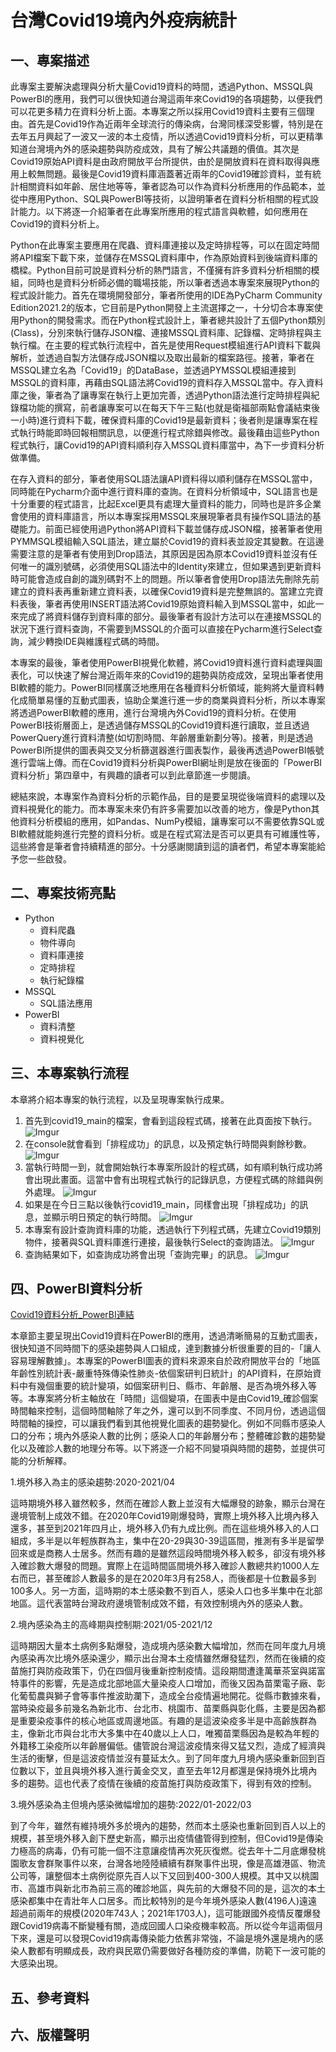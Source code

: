 # 台灣Covid19境內外疫病統計
## 一、專案描述
此專案主要解決處理與分析大量Covid19資料的時間，透過Python、MSSQL與PowerBI的應用，我們可以很快知道台灣這兩年來Covid19的各項趨勢，以便我們可以花更多精力在資料分析上面。本專案之所以採用Covid19資料主要有三個理由。首先是Covid19作為近兩年全球流行的傳染病，台灣同樣深受影響，特別是在去年五月興起了一波又一波的本土疫情，所以透過Covid19資料分析，可以更精準知道台灣境內外的感染趨勢與防疫成效，具有了解公共議題的價值。其次是Covid19原始API資料是由政府開放平台所提供，由於是開放資料在資料取得與應用上較無問題。最後是Covid19資料庫涵蓋著近兩年的Covid19確診資料，並有統計相關資料如年齡、居住地等等，筆者認為可以作為資料分析應用的作品範本，並從中應用Python、SQL與PowerBI等技術，以證明筆者在資料分析相關的程式設計能力。以下將逐一介紹筆者在此專案所應用的程式語言與軟體，如何應用在Covid19的資料分析上。

Python在此專案主要應用在爬蟲、資料庫連接以及定時排程等，可以在固定時間將API檔案下載下來，並儲存在MSSQL資料庫中，作為原始資料到後端資料庫的橋樑。Python目前可說是資料分析的熱門語言，不僅擁有許多資料分析相關的模組，同時也是資料分析師必備的職場技能，所以筆者透過本專案來展現Python的程式設計能力。首先在環境開發部分，筆者所使用的IDE為PyCharm Community Edition2021.2的版本，它目前是Python開發上主流選擇之一，十分切合本專案使用Python的開發需求。而在Python程式設計上，筆者總共設計了五個Python類別(Class)，分別來執行儲存JSON檔、連接MSSQL資料庫、記錄檔、定時排程與主執行檔。在主要的程式執行流程中，首先是使用Request模組進行API資料下載與解析，並透過自製方法儲存成JSON檔以及取出最新的檔案路徑。接著，筆者在MSSQL建立名為「Covid19」的DataBase，並透過PYMSSQL模組連接到MSSQL的資料庫，再藉由SQL語法將Covid19的資料存入MSSQL當中。存入資料庫之後，筆者為了讓專案在執行上更加完善，透過Python語法進行定時排程與紀錄檔功能的撰寫，前者讓專案可以在每天下午三點(也就是衛福部兩點會議結束後一小時)進行資料下載，確保資料庫的Covid19是最新資料；後者則是讓專案在程式執行時能即時回報相關訊息，以便進行程式除錯與修改。最後藉由這些Python程式執行，讓Covid19的API資料順利存入MSSQL資料庫當中，為下一步資料分析做準備。

在存入資料的部分，筆者使用SQL語法讓API資料得以順利儲存在MSSQL當中，同時能在Pycharm介面中進行資料庫的查詢。在資料分析領域中，SQL語言也是十分重要的程式語言，比起Excel更具有處理大量資料的能力，同時也是許多企業會使用的資料庫語言，所以本專案採用MSSQL來展現筆者具有操作SQL語法的基礎能力。前面已經使用過Python將API資料下載並儲存成JSON檔，接著筆者使用PYMMSQL模組輸入SQL語法，建立屬於Covid19的資料表並設定其變數。在這邊需要注意的是筆者有使用到Drop語法，其原因是因為原本Covid19資料並沒有任何唯一的識別號碼，必須使用SQL語法中的Identity來建立，但如果遇到更新資料時可能會造成自創的識別碼對不上的問題。所以筆者會使用Drop語法先刪除先前建立的資料表再重新建立資料表，以確保Covid19資料是完整無誤的。當建立完資料表後，筆者再使用INSERT語法將Covid19原始資料輸入到MSSQL當中，如此一來完成了將資料儲存到資料庫的部分。最後筆者有設計方法可以在連接MSSQL的狀況下進行資料查詢，不需要到MSSQL的介面可以直接在Pycharm進行Select查詢，減少轉換IDE與維護程式碼的時間。

本專案的最後，筆者使用PowerBI視覺化軟體，將Covid19資料進行資料處理與圖表化，可以快速了解台灣近兩年來的Covid19的趨勢與防疫成效，呈現出筆者使用BI軟體的能力。PowerBI同樣廣泛地應用在各種資料分析領域，能夠將大量資料轉化成簡單易懂的互動式圖表，協助企業進行進一步的商業與資料分析，所以本專案將透過PowerBI軟體的應用，進行台灣境內外Covid19的資料分析。在使用PowerBI技術層面上，是透過儲存MSSQL的Covid19資料進行讀取，並且透過PowerQuery進行資料清整(如切割時間、年齡層重新劃分等)。接著，則是透過PowerBI所提供的圖表與交叉分析篩選器進行圖表製作，最後再透過PowerBI帳號進行雲端上傳。而在Covid19資料分析與PowerBI網址則是放在後面的「PowerBI資料分析」第四章中，有興趣的讀者可以到此章節進一步閱讀。

總結來說，本專案作為資料分析的示範作品，目的是要呈現從後端資料的處理以及資料視覺化的能力。而本專案未來仍有許多需要加以改善的地方，像是Python其他資料分析模組的應用，如Pandas、NumPy模組，讓專案可以不需要依靠SQL或BI軟體就能夠進行完整的資料分析。或是在程式寫法是否可以更具有可維護性等，這些將會是筆者會持續精進的部分。十分感謝閱讀到這的讀者們，希望本專案能給予您一些啟發。

## 二、專案技術亮點
* Python
  * 資料爬蟲
  * 物件導向
  * 資料庫連接
  * 定時排程
  * 執行紀錄檔
* MSSQL
  * SQL語法應用
* PowerBI
  * 資料清整
  * 資料視覺化

## 三、本專案執行流程
本章將介紹本專案的執行流程，以及呈現專案執行成果。
1. 首先到covid19_main的檔案，會看到這段程式碼，接著在此頁面按下執行。
![Imgur](https://i.imgur.com/UU6c5PU.png)
2. 在console就會看到「排程成功」的訊息，以及預定執行時間與剩餘秒數。
![Imgur](https://i.imgur.com/9vQgloq.png)
3. 當執行時間一到，就會開始執行本專案所設計的程式碼，如有順利執行成功將會出現此畫面。這當中會有出現程式執行的記錄訊息，方便程式碼的除錯與例外處理。
![Imgur](https://i.imgur.com/vPnTA49.png)
4. 如果是在今日三點以後執行covid19_main，同樣會出現「排程成功」的訊息，並顯示明日預定的執行時間。
![Imgur](https://i.imgur.com/0t1VnFx.png)
5. 本專案有設計查詢資料庫的功能，透過執行下列程式碼，先建立Covid19類別物件，接著與SQL資料庫進行連接，最後執行Select的查詢語法。
![Imgur](https://i.imgur.com/sO9lY8S.png)
6. 查詢結果如下，如查詢成功將會出現「查詢完畢」的訊息。
![Imgur](https://i.imgur.com/RYbATui.png)




## 四、PowerBI資料分析
[Covid19資料分析_PowerBI連結](https://app.powerbi.com/view?r=eyJrIjoiOTc1MjkxZDItNDNjZS00OWVlLWI3N2UtYjM4MDgyMWE5ZjFiIiwidCI6ImY3Njk4MThiLWI2MmYtNGY0ZS04OGJkLWI0MjJlOTA3YTkwMyJ9)

本章節主要呈現出Covid19資料在PowerBI的應用，透過清晰簡易的互動式圖表，很快知道不同時間下的感染趨勢與人口組成，達到數據分析很重要的目的-「讓人容易理解數據」。本專案的PowerBI圖表的資料來源來自於政府開放平台的「地區年齡性別統計表-嚴重特殊傳染性肺炎-依個案研判日統計」的API資料，在原始資料中有幾個重要的統計變項，如個案研判日、縣市、年齡層、是否為境外移入等等。本專案將分析主軸放在「時間」這個變項，在圖表中是由Covid19_確診個案時間軸來控制，這個時間軸除了年之外，還可以到不同季度、不同月份，透過這個時間軸的操控，可以讓我們看到其他視覺化圖表的趨勢變化。例如不同縣市感染人口的分布；境內外感染人數的比例；感染人口的年齡層分布；整體確診數的趨勢變化以及確診人數的地理分布等。以下將逐一介紹不同變項與時間的趨勢，並提供可能的分析解釋。

1.境外移入為主的感染趨勢:2020-2021/04

這時期境外移入雖然較多，然而在確診人數上並沒有大幅爆發的跡象，顯示台灣在邊境管制上成效不錯。在2020年Covid19剛爆發時，實際上境外移入比境內移入還多，甚至到2021年四月止，境外移入仍有九成比例。而在這些境外移入的人口組成，多半是以年輕族群為主，集中在20-29與30-39這區間，推測有多半是留學回來或是商務人士居多。然而有趣的是雖然這段時間境外移入較多，卻沒有境外移入確診數大爆發的問題。實際上在這時間區間境外移入確診人數總共約1000人左右而已，甚至確診人數最多的是在2020年3月有258人，而後都是十位數最多到100多人。另一方面，這時期的本土感染數不到百人，感染人口也多半集中在北部地區。這代表當時台灣政府邊境管制成效不錯，有效控制境內外的感染人數。

2.境內感染為主的高峰期與控制期:2021/05-2021/12

這時期因大量本土病例多點爆發，造成境內感染數大幅增加，然而在同年度九月境內感染再次比境外感染還少，顯示出台灣本土疫情雖然爆發猛烈，然而在後續的疫苗施打與防疫政策下，仍在四個月後重新控制疫情。這段期間遭逢萬華茶室與諾富特事件的影響，先是造成北部地區大量染疫人口增加，而後又因為苗栗電子廠、彰化葡萄農與獅子會等事件推波助瀾下，造成全台疫情遍地開花。從縣市數據來看，當時染疫最多前幾名為新北市、台北市、桃園市、苗栗縣與彰化縣，主要是因為都是重要染疫事件的核心地區或周邊地區。有趣的是這波染疫多半是中高齡族群為主，像新北市與台北市大多集中在40歲以上人口，唯獨苗栗縣因為是較為年輕的外籍移工染疫所以年齡層偏低。儘管說台灣這波疫情來得又猛又烈，造成了經濟與生活的衝擊，但是這波疫情並沒有蔓延太久。到了同年度九月境內感染重新回到百位數以下，並且與境外移入進行黃金交叉，直至去年12月都還是保持境外比境內多的趨勢。這也代表了疫情在後續的疫苗施打與防疫政策下，得到有效的控制。

3.境外感染為主但境內感染微幅增加的趨勢:2022/01-2022/03

到了今年，雖然有維持境外多於境內的趨勢，然而本土感染也重新回到百人以上的規模，甚至境外移入創下歷史新高，顯示出疫情儘管得到控制，但Covid19是傳染力極高的病毒，仍有可能一個不注意讓疫情再次死灰復燃。從去年十二月底爆發桃園歌友會群聚事件以來，台灣各地陸陸續續有群聚事件出現，像是高雄港區、物流公司等，讓整個本土病例從原先百人以下又回到400-300人規模。其中又以桃園市、高雄市與新北市為前三高的確診地區，與先前的大爆發不同的是，這次的本土感染都集中在青壯年人口居多。而比較特別的是今年境外感染人數(4196人)遠遠超過前兩年的規模(2020年743人；2021年1703人)，這可能跟國外疫情反覆爆發跟Covid19病毒不斷變種有關，造成回國人口染疫機率較高。所以從今年這兩個月下來，還是可以發現Covid19病毒傳染能力依舊非常強，不論是境外還是境內的感染人數都有明顯成長，政府與民眾仍需要做好各種防疫的準備，防範下一波可能的大感染出現。


## 五、參考資料

## 六、版權聲明

